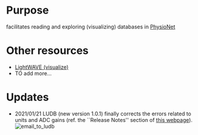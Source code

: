 # Purpose

facilitates reading and exploring (visualizing) databases in [PhysioNet](https://physionet.org/)


# Other resources
- [LightWAVE (visualize)](https://physionet.org/lightwave/)
- TO add more...


# Updates
- 2021/01/21
LUDB (new version 1.0.1) finally corrects the errors related to units and ADC gains (ref. the ``Release Notes'' section of [this webpage](https://physionet.org/content/ludb/1.0.1/)).
![email_to_ludb](../images/email_to_ludb.png)
